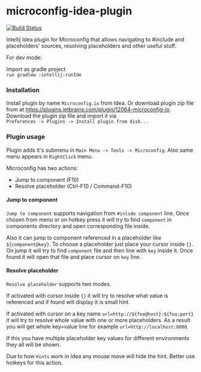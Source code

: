 # microconfig-idea-plugin

[![Build Status](https://travis-ci.com/microconfig/microconfig-idea-plugin.svg?token=dCuoGmvZ5nm4s7v5vo7S&branch=master)](https://travis-ci.com/microconfig/microconfig-idea-plugin)

Intellij Idea plugin for Microconfig that allows navigating to #include and placeholders' sources, resolving placeholders and other useful stuff.


For dev mode: 

Import as gradle project<br>
`run gradlew :intellij:runIde`

### Installation
Install plugin by name `Microconfig.io` from Idea.
Or download plugin zip file from at https://plugins.jetbrains.com/plugin/12064-microconfig-io.
Download the plugin zip file and import it via <br> `Preferences -> Plugins -> Install plugin from disk...`

### Plugin usage
Plugin adds it's submenu in `Main Menu -> Tools -> Microconfig`. Also same menu appears in `RightClick` menu.

Microconfig has two actions:
- Jump to component (F10)
- Resolve placeholder (Ctrl-F10 / Command-F10)

#### Jump to component

`Jump to component` supports navigation from `#inlude component` line. Once chosen from menu or on hotkey press 
it will try to find `component` in components directory and open corresponding file inside. 

Also it can jump to component referenced in a placeholder like `${component@key}`. To choose a placeholder just place your cursor inside `{}`. 
On jump it will try to find `component` file and then line with `key` inside it. Once found it will open that file and place cursor on `key` line.

#### Resolve placeholder

`Resolve placeholder` supports two modes. 

If activated with cursor inside `{}` it will try to resolve what value is referenced 
and if found will display it is small hint. 

If activated with cursor on a key name `url=http://${foo@host}:${foo:port}` it will try to resolve whole value with
one or more placeholders. As a result you will get whole key=value line for example `url=http://localhost:8080`.

If this you have multiple placeholder key values for different environments they all will be shown.

Due to how `Hints` work in Idea any mouse move will hide the hint. Better use hotkeys for this action.
